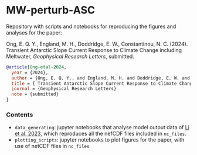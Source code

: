 
# MW-perturb-ASC
Repository with scripts and notebooks for reproducing the figures and analyses for the paper:

Ong, E. Q. Y., England, M. H., Doddridge, E. W., Constantinou, N. C. (2024). Transient Antarctic Slope Current Response to Climate Change including Meltwater, _Geophysical Research Letters_, submitted. 

```bibtex
@article{Ong-etal-2024,
  year = {2024},
  author = {Ong, E. Q. Y., and England, M. H. and Doddridge, E. W. and Constantinou, N. C. },
  title = { Transient Antarctic Slope Current Response to Climate Change including Meltwater},
  journal = {Geophysical Research Letters}
  note = {submitted}
}
```

### Contents

* `data_generating`: jupyter notebooks that analyse model output data of [Li et al. 2023](https://www.nature.com/articles/s41586-023-05762-w), which reproduces all the nefCDF files included in `nc_files`.
* `plotting_scripts`: jupyter notebooks to plot figures for the paper, with use of netCDF files in `nc_files`
